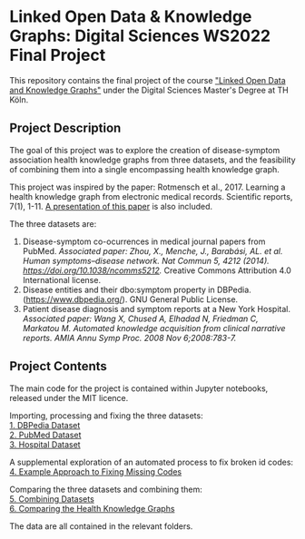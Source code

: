 # Linked Open Data & Knowledge Graphs: Digital Sciences WS2022 Final Project

This repository contains the final project of the course 
["Linked Open Data and Knowledge Graphs"](https://digital-sciences.de/en/modules/linked-open-data-and-knowledge-graphs/) under the Digital Sciences Master's Degree at TH Köln.

## Project Description

The goal of this project was to explore the creation of disease-symptom association health knowledge graphs from three datasets, and the feasibility of combining them into a single encompassing health knowledge graph.

This project was inspired by the paper: Rotmensch et al., 2017. Learning a health knowledge graph from electronic medical records. Scientific reports, 7(1), 1-11. [A presentation of this paper](https://github.com/Natasha-R/DS_Linked_Open_Data_and_Knowledge_Graphs_2022_Natasha-Randall/blob/main/'Learning%20a%20Health%20Knowledge%20Graph'%20Presentation.md) is also included.

The three datasets are:
1. Disease-symptom co-ocurrences in medical journal papers from PubMed. *Associated paper: Zhou, X., Menche, J., Barabási, AL. et al. Human symptoms–disease network. Nat Commun 5, 4212 (2014). https://doi.org/10.1038/ncomms5212.* Creative Commons Attribution 4.0 International license.
2. Disease entities and their dbo:symptom property in DBPedia.  (https://www.dbpedia.org/).  GNU General Public License.
3. Patient disease diagnosis and symptom reports at a New York Hospital. *Associated paper: Wang X, Chused A, Elhadad N, Friedman C, Markatou M. Automated knowledge acquisition from clinical narrative reports. AMIA Annu Symp Proc. 2008 Nov 6;2008:783-7.*

## Project Contents

The main code for the project is contained within Jupyter notebooks, released under the MIT licence.   

Importing, processing and fixing the three datasets:   
[1. DBPedia Dataset](https://github.com/Natasha-R/DS_Linked_Open_Data_and_Knowledge_Graphs_2022_Natasha-Randall/blob/main/1.%20DBPedia%20Dataset.ipynb)  
[2. PubMed Dataset](https://github.com/Natasha-R/DS_Linked_Open_Data_and_Knowledge_Graphs_2022_Natasha-Randall/blob/main/2.%20PubMed%20Dataset.ipynb)  
[3. Hospital Dataset](https://github.com/Natasha-R/DS_Linked_Open_Data_and_Knowledge_Graphs_2022_Natasha-Randall/blob/main/3.%20Hospital%20Dataset.ipynb)  

A supplemental exploration of an automated process to fix broken id codes:  
[4. Example Approach to Fixing Missing Codes](https://github.com/Natasha-R/DS_Linked_Open_Data_and_Knowledge_Graphs_2022_Natasha-Randall/blob/main/4.%20Example%20Approach%20to%20Fixing%20Missing%20Codes.ipynb)  

Comparing the three datasets and combining them:   
[5. Combining Datasets](https://github.com/Natasha-R/DS_Linked_Open_Data_and_Knowledge_Graphs_2022_Natasha-Randall/blob/main/5.%20Combining%20Datasets.ipynb)  
[6. Comparing the Health Knowledge Graphs](https://github.com/Natasha-R/DS_Linked_Open_Data_and_Knowledge_Graphs_2022_Natasha-Randall/blob/main/6.%20Comparing%20the%20Health%20Knowledge%20Graphs.ipynb)

The data are all contained in the relevant folders.
